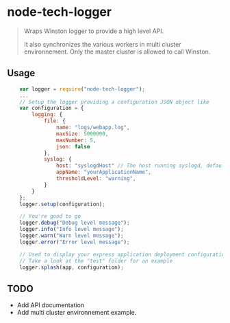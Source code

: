 node-tech-logger
================

> Wraps Winston logger to provide a high level API.
>
> It also synchronizes the various workers in multi cluster environnement. Only the master cluster is allowed to call Winston.

## Usage

```javascript
	var logger = require("node-tech-logger");
    ...
    // Setup the logger providing a configuration JSON object like
    var configuration = {
        logging: {
            file: {
                name: "logs/webapp.log",
                maxSize: 5000000,
                maxNumber: 5,
                json: false
            },
            syslog: {
                host: "syslogdHost" // The host running syslogd, defaults to localhost.
                appName: "yourApplicationName",
                thresholdLevel: "warning",
            }
        }
    };
    logger.setup(configuration);

    // You're good to go
    logger.debug("Debug level message");
    logger.info("Info level message");
    logger.warn("Warn level message");
    logger.error("Error level message");

    // Used to display your express application deployment configuration
    // Take a look at the "test" folder for an example
    logger.splash(app, configuration);
```

## TODO

 * Add API documentation
 * Add multi cluster environnement example.




